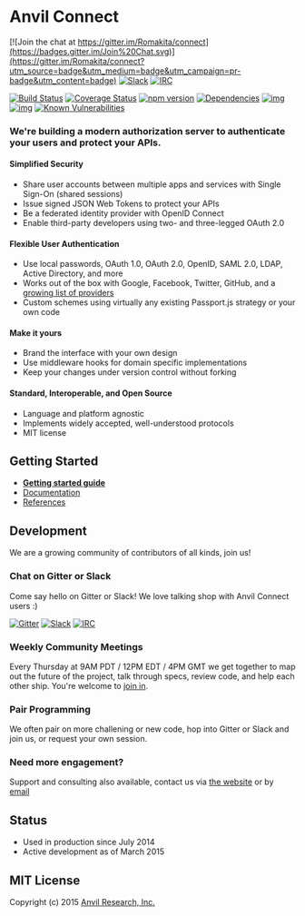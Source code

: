 # Anvil Connect

[![Join the chat at https://gitter.im/Romakita/connect](https://badges.gitter.im/Join%20Chat.svg)](https://gitter.im/Romakita/connect?utm_source=badge&utm_medium=badge&utm_campaign=pr-badge&utm_content=badge) [![Slack](http://slackin.anvil.io/badge.svg)](http://slackin.anvil.io/)
[![IRC](https://img.shields.io/badge/Slack-IRC-green.svg)](https://anvilresearch.slack.com/account/gateways)

[![Build Status](https://travis-ci.org/Romakita/connect.svg?branch=master)](https://travis-ci.org/Romakita/connect)
[![Coverage Status](https://coveralls.io/repos/Romakita/connect/badge.svg?branch=master&service=github)](https://coveralls.io/github/Romakita/connect?branch=master)
[![npm version](https://badge.fury.io/js/ts-express-decorators.svg)](https://badge.fury.io/js/ts-express-decorators)
[![Dependencies](https://david-dm.org/Romakita/connect.svg)](https://david-dm.org/Romakita/connect#info=dependencies)
[![img](https://david-dm.org/Romakita/connect/dev-status.svg)](https://david-dm.org/Romakita/connect/#info=devDependencies)
[![img](https://david-dm.org/Romakita/connect/peer-status.svg)](https://david-dm.org/Romakita/connect/#info=peerDependenciess)
[![Known Vulnerabilities](https://snyk.io/test/github/Romakita/connect/badge.svg)](https://snyk.io/test/github/Romakita/connect)

### We're building a modern authorization server to authenticate your users and protect your APIs.

#### Simplified Security
- Share user accounts between multiple apps and services with Single Sign-On (shared sessions)
- Issue signed JSON Web Tokens to protect your APIs
- Be a federated identity provider with OpenID Connect
- Enable third-party developers using two- and three-legged OAuth 2.0

#### Flexible User Authentication
- Use local passwords, OAuth 1.0, OAuth 2.0, OpenID, SAML 2.0, LDAP, Active Directory, and more
- Works out of the box with Google, Facebook, Twitter, GitHub, and a [growing list of providers](https://github.com/christiansmith/anvil-connect/tree/master/providers)
- Custom schemes using virtually any existing Passport.js strategy or your own code

#### Make it yours
- Brand the interface with your own design
- Use middleware hooks for domain specific implementations
- Keep your changes under version control without forking

#### Standard, Interoperable, and Open Source
- Language and platform agnostic
- Implements widely accepted, well-understood protocols
- MIT license



## Getting Started

* **[Getting started guide](https://github.com/Romakita/connect-docs/tree/master/getting-started.md)**
* [Documentation](https://github.com/Romakita/connect-docs)
* [References](https://github.com/Romakita/connect/wiki/References)


## Development

We are a growing community of contributors of all kinds, join us!

### Chat on Gitter or Slack

Come say hello on Gitter or Slack! We love talking shop with Anvil Connect users :)

[![Gitter](https://badges.gitter.im/Romakita/connect.svg)](https://gitter.im/Romakita/connect) [![Slack](http://slackin.anvil.io/badge.svg)](http://slackin.anvil.io/)
[![IRC](https://img.shields.io/badge/Slack-IRC-green.svg)](https://anvilresearch.slack.com/account/gateways)

### Weekly Community Meetings

Every Thursday at 9AM PDT / 12PM EDT / 4PM GMT we get together to map out the future of the project, talk through specs, review code, and help each other ship. You're welcome to [join in](https://github.com/Romakita/connect/wiki/Weekly-Community-Hangouts-and-Meeting-Notes).

### Pair Programming

We often pair on more challening or new code, hop into Gitter or Slack and join us, or request your own session.

### Need more engagement?

Support and consulting also available, contact us via [the website](http://anvil.io) or by [email](mailto:contact@anvil.io)


## Status

- Used in production since July 2014
- Active development as of March 2015


## MIT License

Copyright (c) 2015 [Anvil Research, Inc.](http://anvil.io)

